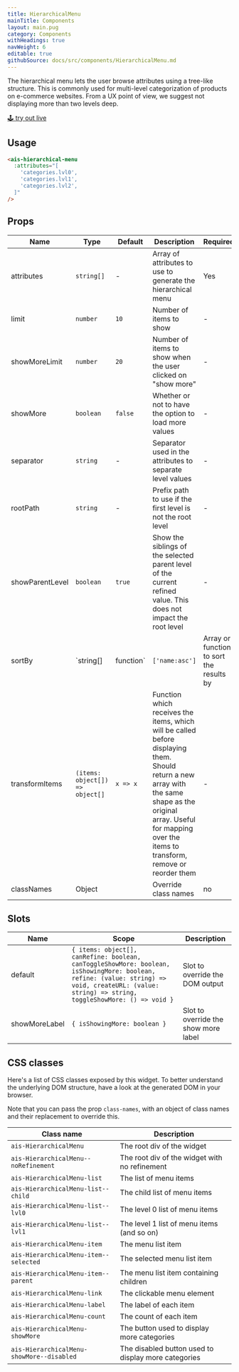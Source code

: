 ```yaml
---
title: HierarchicalMenu
mainTitle: Components
layout: main.pug
category: Components
withHeadings: true
navWeight: 6
editable: true
githubSource: docs/src/components/HierarchicalMenu.md
---
```


The hierarchical menu lets the user browse attributes using a tree-like structure. This is commonly used for multi-level categorization of products on e-commerce websites. From a UX point of view, we suggest not displaying more than two levels deep.

<a class="btn btn-static-theme" href="stories/?selectedKind=HierarchicalMenu">🕹 try out live</a>

## Usage

```html
<ais-hierarchical-menu
  :attributes="[
    'categories.lvl0',
    'categories.lvl1',
    'categories.lvl2',
  ]"
/>
```

## Props

Name | Type | Default | Description | Required
---|---|---|---|---
attributes | `string[]` | - | Array of attributes to use to generate the hierarchical menu | Yes
limit | `number` | `10` | Number of items to show | -
showMoreLimit | `number` | `20` | Number of items to show when the user clicked on "show more" | -
showMore | `boolean` | `false` | Whether or not to have the option to load more values | -
separator | `string` | - | Separator used in the attributes to separate level values | -
rootPath | `string` | - | Prefix path to use if the first level is not the root level | -
showParentLevel | `boolean` | `true` | Show the siblings of the selected parent level of the current refined value. This does not impact the root level | -
sortBy | `string[] | function` | `['name:asc']` | Array or function to sort the results by | -
transformItems | `(items: object[]) => object[]` | `x => x` | Function which receives the items, which will be called before displaying them. Should return a new array with the same shape as the original array. Useful for mapping over the items to transform, remove or reorder them | -
classNames | Object | | Override class names | no

## Slots

Name | Scope | Description
---|---|---
default | `{ items: object[], canRefine: boolean, canToggleShowMore: boolean, isShowingMore: boolean, refine: (value: string) => void, createURL: (value: string) => string, toggleShowMore: () => void }` | Slot to override the DOM output
showMoreLabel | `{ isShowingMore: boolean }` | Slot to override the show more label

## CSS classes

Here's a list of CSS classes exposed by this widget. To better understand the underlying DOM structure, have a look at the generated DOM in your browser.

Note that you can pass the prop `class-names`, with an object of class names and their replacement to override this.

Class name | Description
---|---
`ais-HierarchicalMenu` | The root div of the widget
`ais-HierarchicalMenu--noRefinement` | The root div of the widget with no refinement
`ais-HierarchicalMenu-list` | The list of menu items
`ais-HierarchicalMenu-list--child` | The child list of menu items
`ais-HierarchicalMenu-list--lvl0` | The level 0 list of menu items
`ais-HierarchicalMenu-list--lvl1` | The level 1 list of menu items (and so on)
`ais-HierarchicalMenu-item` | The menu list item
`ais-HierarchicalMenu-item--selected` | The selected menu list item
`ais-HierarchicalMenu-item--parent` | The menu list item containing children
`ais-HierarchicalMenu-link` | The clickable menu element
`ais-HierarchicalMenu-label` | The label of each item
`ais-HierarchicalMenu-count` | The count of each item
`ais-HierarchicalMenu-showMore` | The button used to display more categories
`ais-HierarchicalMenu-showMore--disabled` | The disabled button used to display more categories
